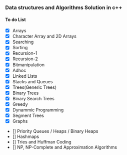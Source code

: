 ### Data structures and Algorithms Solution in c++

#### To do List
- [x] Arrays
- [x] Character Array and 2D Arrays
- [x] Searching
- [x] Sorting
- [x] Recursion-1
- [x] Recursion-2
- [x] Bitmanipulation
- [x] Adhoc
- [x] Linked Lists
- [x] Stacks and Queues
- [x] Trees(Generic Trees)
- [x] Binary Trees
- [x] Binary Search Trees
- [x] Greedy
- [x] Dynammic Programming
- [x] Segment Trees
- [x] Graphs
- [] Priority Queues / Heaps / Binary Heaps
- [] Hashmaps
- [] Tries and Huffman Coding
- [] NP, NP-Complete and Approximation Algorithms